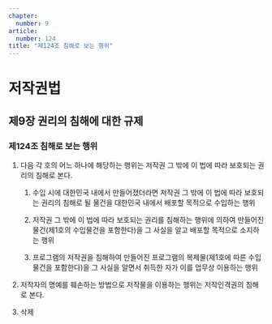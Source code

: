 ```yaml
---
chapter:
  number: 9
article:
  number: 124
title: "제124조 침해로 보는 행위"
---
```

# 저작권법

## 제9장 권리의 침해에 대한 규제

### 제124조 침해로 보는 행위

1. 다음 각 호의 어느 하나에 해당하는 행위는 저작권 그 밖에 이 법에 따라 보호되는 권리의 침해로 본다.

    1. 수입 시에 대한민국 내에서 만들어졌더라면 저작권 그 밖에 이 법에 따라 보호되는 권리의 침해로 될 물건을 대한민국 내에서 배포할 목적으로 수입하는 행위

    2. 저작권 그 밖에 이 법에 따라 보호되는 권리를 침해하는 행위에 의하여 만들어진 물건(제1호의 수입물건을 포함한다)을 그 사실을 알고 배포할 목적으로 소지하는 행위

    3. 프로그램의 저작권을 침해하여 만들어진 프로그램의 복제물(제1호에 따른 수입 물건을 포함한다)을 그 사실을 알면서 취득한 자가 이를 업무상 이용하는 행위

2. 저작자의 명예를 훼손하는 방법으로 저작물을 이용하는 행위는 저작인격권의 침해로 본다.

3. 삭제
